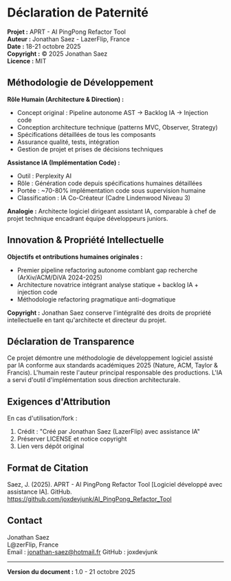 # Déclaration de Paternité

**Projet :** APRT - AI PingPong Refactor Tool  
**Auteur :** Jonathan Saez - LazerFlip, France  
**Date :** 18-21 octobre 2025  
**Copyright :** © 2025 Jonathan Saez  
**Licence :** MIT

## Méthodologie de Développement

**Rôle Humain (Architecture & Direction) :**
- Concept original : Pipeline autonome AST → Backlog IA → Injection code
- Conception architecture technique (patterns MVC, Observer, Strategy)
- Spécifications détaillées de tous les composants
- Assurance qualité, tests, intégration
- Gestion de projet et prises de décisions techniques

**Assistance IA (Implémentation Code) :**
- Outil : Perplexity AI
- Rôle : Génération code depuis spécifications humaines détaillées
- Portée : ~70-80% implémentation code sous supervision humaine
- Classification : IA Co-Créateur (Cadre Lindenwood Niveau 3)

**Analogie :** Architecte logiciel dirigeant assistant IA, comparable à chef de projet technique encadrant équipe développeurs juniors.

## Innovation & Propriété Intellectuelle

**Objectifs et ontributions humaines originales :**
- Premier pipeline refactoring autonome comblant gap recherche (ArXiv/ACM/DiVA 2024-2025)
- Architecture novatrice intégrant analyse statique + backlog IA + injection code
- Méthodologie refactoring pragmatique anti-dogmatique

**Copyright :** Jonathan Saez conserve l'intégralité des droits de propriété intellectuelle en tant qu'architecte et directeur du projet.

## Déclaration de Transparence

Ce projet démontre une méthodologie de développement logiciel assisté par IA conforme aux standards académiques 2025 (Nature, ACM, Taylor & Francis). L'humain reste l'auteur principal responsable des productions. L'IA a servi d'outil d'implémentation sous direction architecturale.

## Exigences d'Attribution

En cas d'utilisation/fork :
1. Crédit : "Créé par Jonathan Saez (LazerFlip) avec assistance IA"
2. Préserver LICENSE et notice copyright
3. Lien vers dépôt original

## Format de Citation

Saez, J. (2025). APRT - AI PingPong Refactor Tool [Logiciel développé
avec assistance IA]. GitHub. https://github.com/joxdevjunk/AI_PingPong_Refactor_Tool


## Contact

Jonathan Saez  
L@zerFlip, France  
Email : jonathan-saez@hotmail.fr 
GitHub : joxdevjunk

---

**Version du document :** 1.0 - 21 octobre 2025
